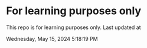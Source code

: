 # For learning purposes only
This repo is for learning purposes only.
Last updated at

Wednesday, May 15, 2024 5:18:19 PM

